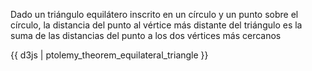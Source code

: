 Dado un triángulo equilátero inscrito en un círculo y un punto sobre el círculo, la distancia del punto al vértice más distante del triángulo es la suma de las distancias del punto a los dos vértices más cercanos

{{ d3js | ptolemy_theorem_equilateral_triangle }}